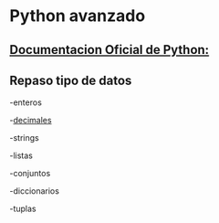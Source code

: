 # Python avanzado   

## [Documentacion Oficial de Python:](https://docs.python.org/3/)
                                   

## Repaso tipo de datos

-enteros

-[decimales](2-decimales.py)

-strings

-listas

-conjuntos

-diccionarios

-tuplas

